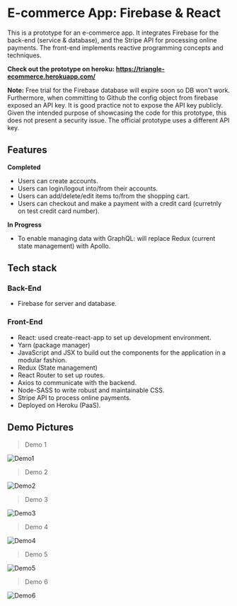 # E-commerce App: Firebase & React
This is a prototype for an e-commerce app. It integrates Firebase for the back-end (service &amp; database), and the Stripe API for processing online payments. The front-end implements reactive programming concepts and techniques.  

**Check out the prototype on heroku: https://triangle-ecommerce.herokuapp.com/**

**Note:** Free trial for the Firebase database will expire soon so DB won't work. Furthermore, when committing to Github the config object from firebase exposed an API key. It is good practice not to expose the API key publicly. Given the intended purpose of showcasing the code for this prototype, this does not present a security issue. The official prototype uses a different API key.

## Features

**Completed**

* Users can create accounts.
* Users can login/logout into/from their accounts.
* Users can add/delete/edit items to/from the shopping cart.
* Users can checkout and make a payment with a credit card (curretnly on test credit card number).

**In Progress**

* To enable managing data with GraphQL: will replace Redux (current state management) with Apollo.

## Tech stack

### Back-End

* Firebase  for server and database.

### Front-End

* React: used create-react-app to set up development environment.
* Yarn (package manager)
* JavaScript and JSX to build out the components for the application in a modular fashion.
* Redux (State management) 
* React Router to set up routes.
* Axios to communicate with the backend.
* Node-SASS to write robust and maintainable CSS.
* Stripe API to process online payments.
* Deployed on Heroku (PaaS).

## Demo Pictures

>Demo 1

![Demo1](Pic1.JPG)

>Demo 2

![Demo2](Pic2.JPG)

>Demo 3

![Demo3](Pic3.JPG)

>Demo 4

![Demo4](Pic4.JPG)

>Demo 5

![Demo5](Pic5.JPG)

>Demo 6

![Demo6](Pic6.JPG)
